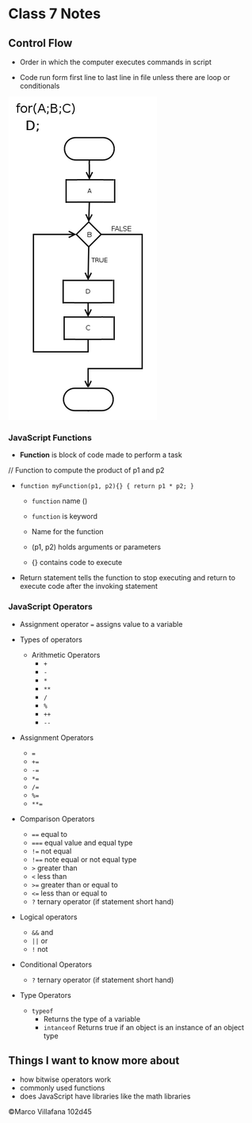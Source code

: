 # Class 7 Notes

## Control Flow 

+ Order in which the computer executes commands in script 

+ Code run form first line to last line in file unless there are loop or conditionals 

![For loop Diagram](images/For-loop-diagram.png)


### JavaScript Functions 

+ **Function** is block of code made to perform a task 

// Function to compute the product of p1 and p2 

+ `function myFunction(p1, p2){}
{
  return p1 * p2;
}`

  + `function` name () 

  + `function`  is keyword 

  + Name for the function 

  + (p1, p2) holds arguments or parameters  

  + {} contains code to execute

+ Return statement tells the function to stop executing and return to execute code after the invoking statement 

### JavaScript Operators 

+ Assignment operator `=` assigns value to a variable 

+ Types of operators 

  + Arithmetic Operators 
    + `+`
    + `-` 
    + `*` 
    + `**` 
    + `/` 
    + `%`
    + `++`
    + `--`  

+ Assignment Operators 
  + `=`
  + `+=`
  + `-=`
  + `*=`
  + `/=`
  + `%=`
  + `**=`

+ Comparison Operators  
  + `==` equal to 
  + `===` equal value and equal type 
  + `!=` not equal 
  + `!==` note equal or not equal type
  + `>` greater than 
  + `<` less than
  + `>=` greater than or equal to 
  + `<=` less than or equal to 
  + `?` ternary operator (if statement short hand) 

+ Logical operators 
  + `&&` and 
  + `||` or 
  + `!` not 

+ Conditional Operators 
  + `?` ternary operator (if statement short hand) 

+ Type Operators 
  + `typeof` 
    + Returns the type of a variable 
    + `intanceof` Returns true if an object is an instance of an object type 

## Things I want to know more about 

+ how bitwise operators work
+ commonly used functions
+ does JavaScript have libraries like the math  libraries


©Marco Villafana 102d45